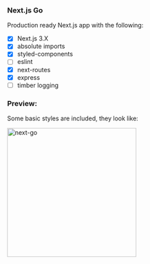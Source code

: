 ### Next.js Go

Production ready Next.js app with the following:

- [x] Next.js 3.X
- [x] absolute imports
- [x] styled-components
- [ ] eslint
- [x] next-routes
- [x] express
- [ ] timber logging

### Preview:

Some basic styles are included, they look like:

<a href="https://github.com/timberio/next-go">
  <img alt="next-go" src="https://www.dropbox.com/s/pxy9tc5gjovyvyd/Screenshot%202017-05-21%2014.21.28.png?dl=1" height="300px" />
</a>